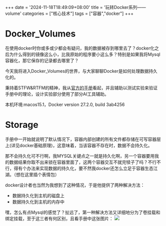 +++
date = '2024-11-18T18:49:09+08:00'
title = '玩转Docker系列——volume'
categories = ["核心技术"]
tags = ["容器","docker"]
+++

# Docker_Volumes

在使用docker时你或多或少都会有疑问，我的数据被存到哪里去了？docker化之后为什么得到的镜像这么小，比我原始的程序要小这么多？特别是如果我将Mysql容器化，那它保存的记录都去哪里了？

今天我将进入Docker_Volumes的世界，与大家聊聊Docker是如何处理数据持久化的。

秉持着STFW&RTFM的精神，我从[官方的手册](https://docs.docker.com/engine/storage/)看起，并且辅助以测试实验来验证手册中的理论，设计实验部分使用了部分AI工具辅助。

本机环境:macos15.1，Docker version 27.2.0, build 3ab4256

# Storage

手册中一开始就说明了默认情况下，容器内部创建的所有文件都存储在可写容器层上(详见docker基础原理)，这意味着，当该容器不存在时，数据不会持久化。

那不会持久化可不行啊，我MYSQL关键点之一就是持久化啊，另一个容器要用我的数据结果你取不出来锁在容器里面了，这两个容器交互不就完犊子了吗？不行不行，得有个办法来实现数据的持久化，要不然我docker还怎么立足于容器生态江湖。（想在这里插个表情包）

docker设计者也当然为我想到了这种情况，于是他提供了两种解决方法：

* 数据持久化到主机的磁盘上
* 数据持久化到主机的内存中

嘿，怎么有点Mysql的感觉了？扯远了，第一种解决方法又详细地分为了卷挂载和绑定挂载，至于这三者有何区别，且看手册中这张图片：
![](/img/docker/volume1.png)
